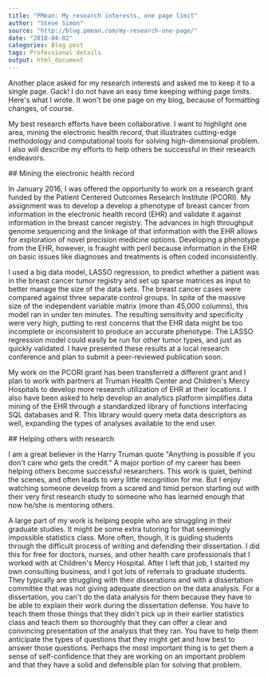 ```yaml
---
title: "PMean: My research interests, one page limit"
author: "Steve Simon"
source: "http://blog.pmean.com/my-research-one-page/"
date: "2018-04-02"
categories: Blog post
tags: Professional details
output: html_document
---
```


Another place asked for my research interests and asked me to keep it to
a single page. Gack! I do not have an easy time keeping withing page
limits. Here's what I wrote. It won't be one page on my blog, because of
formatting changes, of course.

<!---More--->

My best research efforts have been collaborative. I want to highlight
one area, mining the electronic health record, that illustrates
cutting-edge methodology and computational tools for solving
high-dimensional problem. I also will describe my efforts to help others
be successful in their research endeavors.

\#\# Mining the electronic health record

In January 2016, I was offered the opportunity to work on a research
grant funded by the Patient Centered Outcomes Research Institute
(PCORI). My assignment was to develop a develop a phenotype of breast
cancer from information in the electronic health record (EHR) and
validate it against information in the breast cancer registry. The
advances in high throughput genome sequencing and the linkage of that
information with the EHR allows for exploration of novel precision
medicine options. Developing a phenotype from the EHR, however, is
fraught with peril because information in the EHR on basic issues like
diagnoses and treatments is often coded inconsistently.

I used a big data model, LASSO regression, to predict whether a patient
was in the breast cancer tumor registry and set up sparse matrices as
input to better manage the size of the data sets. The breast cancer
cases were compared against three separate control groups. In spite of
the massive size of the independent variable matrix (more than 45,000
columns), this model ran in under ten minutes. The resulting sensitivity
and specificity were very high, putting to rest concerns that the EHR
data might be too incomplete or inconsistent to produce an accurate
phenotype. The LASSO regression model could easily be run for other
tumor types, and just as quickly validated. I have presented these
results at a local research conference and plan to submit a
peer-reviewed publication soon.

My work on the PCORI grant has been transferred a different grant and I
plan to work with partners at Truman Health Center and Children's Mercy
Hospitals to develop more research utilization of EHR at their
locations. I also have been asked to help develop an analytics platform
simplifies data mining of the EHR through a standardized library of
functions interfacing SQL databases and R. This library would query meta
data descriptors as well, expanding the types of analyses available to
the end user.

\#\# Helping others with research

I am a great believer in the Harry Truman quote "Anything is possible if
you don't care who gets the credit." A major portion of my career has
been helping others become successful researchers. This work is quiet,
behind the scenes, and often leads to very little recognition for me.
But I enjoy watching someone develop from a scared and timid person
starting out with their very first research study to someone who has
learned enough that now he/she is mentoring others.

A large part of my work is helping people who are struggling in their
graduate studies. It might be some extra tutoring for that seemingly
impossible statistics class. More often, though, it is guiding students
through the difficult process of writing and defending their
dissertation. I did this for free for doctors, nurses, and other health
care professionals that I worked with at Children's Mercy Hospital.
After I left that job, I started my own consulting business, and I got
lots of referrals to graduate students. They typically are struggling
with their disserations and with a dissertation committee that was not
giving adequate direction on the data analysis. For a dissertation, you
can't do the data analysis for them because they have to be able to
explain their work during the dissertation defense. You have to teach
them those things that they didn't pick up in their earlier statistics
class and teach them so thoroughly that they can offer a clear and
convincing presentation of the analysis that they ran. You have to help
them anticipate the types of questions that they might get and how best
to answer those questions. Perhaps the most important thing is to get
them a sense of self-confidence that they are working on an important
problem and that they have a solid and defensible plan for solving that
problem.


